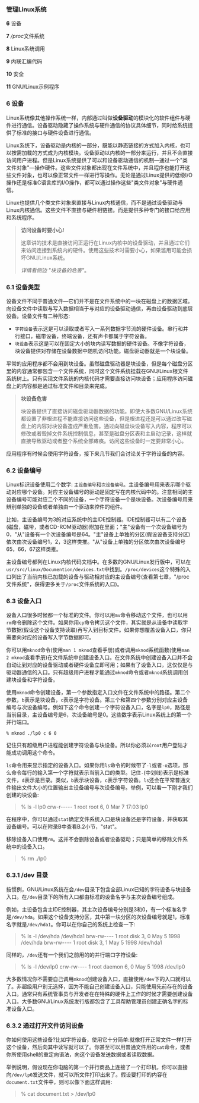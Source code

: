 ### 管理Linux系统



**6**  设备

**7**  */proc*文件系统

**8**  Linux系统调用

**9**  内联汇编代码

**10** 安全

**11** GNU/Linux示例程序







### 6 设备

Linux系统像其他操作系统一样，内部通过叫做**设备驱动**的模块化的软件组件与硬件进行通信。设备驱动隐藏了操作系统与硬件通信的协议具体细节，同时给系统提供了标准的接口与硬件设备进行通信。

Linux系统下，设备驱动是内核的一部分，既能以静态链接的方式加入内核，也可以按需加载的方式成为内核模块。设备驱动以内核的一部分来运行，并且不会直接访问用户进程。但是Linux系统提供了可以和设备驱动通信的机制—通过一个"类文件对象"—操作硬件。这些文件对象都出现在文件系统中，并且程序也能打开这些文件对象，也可以像正常文件一样进行写操作。无论是通过Linux提供的低级I/O操作还是标准C语言库的I/O操作，都可以通过操作这些"类文件对象"与硬件通信。

Linux也提供几个类文件对象来直接与Linux内核通信，而不是通过设备驱动与Linux内核通信。这些文件不直接与硬件相链接。而是提供多种专门的接口给应用和系统程序。

> **访问设备时要小心!**
>
> 这章讲的技术是直接访问正运行在Linux内核中的设备驱动，并且通过它们来访问连接到系统内的硬件。使用这些技术时需要小心，如果滥用可能会损坏GNU/Linux系统。
>
> *详情看侧边 "块设备的危害"*。

### 6.1 设备类型

设备文件不同于普通文件—它们并不是在文件系统中的一块在磁盘上的数据区域。向设备文件中读取与写入数据相当于与对应的设备驱动通信，再由设备驱动到底层设备。设备文件有二种形态:

- `字符设备`表示这是可以读取或者写入一系列数据字节流的硬件设备。串行和并行接口，磁带设备，终端设备，还有声卡都属于字符设备。
- `块设备`表示这是可以在固定大小的块内读写数据的硬件设备。不像字符设备，块设备提供对存储在设备数据中随机访问功能。磁盘驱动器就是一个块设备。

平常的应用程序都不会用到块设备。虽然磁盘驱动器是块设备，但是每个磁盘分区里的内容通常都包含一个文件系统，同时这个文件系统挂载在GNU/Linux根文件系统树上。只有实现文件系统的内核代码才需要直接访问块设备；应用程序访问磁盘上的内容都是通过标准文件和目录来完成。

> **块设备危害**
>
> 块设备提供了直接访问磁盘驱动器数据的功能。即使大多数GNU/Linux系统都设置了非根进程不能直接访问这些设备，但是根进程还是可以通过改写磁盘上的内容对块设备造成严重危害。通过向磁盘块设备写入内容，程序可以修改或者毁掉文件系统控制信息，甚至是磁盘分区表和主启动记录，这样就直接导致驱动或者整个系统全部瘫痪。访问这些设备时一定要非常小心。

应用程序有时候会使用字符设备，接下来几节我们会讨论关于字符设备的内容。

### 6.2 设备编号

Linux标识设备使用二个数字: `主设备编号`和`次设备编号`。主设备编号用来表示哪个驱动对应哪个设备。对应主设备编号的驱动是固定写在内核代码中的。注意相同的主设备编号可能对应二个不同的设备，一个字符设备一个是块设备。次设备编号用来辨别单独的设备或者单独由一个驱动来控件的组件。

比如，主设备编号为3的对应系统中的主IDE控制器。IDE控制器可以有二个设备(磁盘，磁带，或者CD-ROM驱动器)附加在里面；"主"设备有一个次设备编号为0，"从"设备有一个次设备编号是64。"主"设备上单独的分区(假设设备支持分区)依次由次设备编号1，2，3这样类推。"从"设备上单独的分区依次由次设备编号65，66，67这样类推。

主设备编号都列在Linux内核代码文档中。在多数的GNU/Linux发行版中，可以在`usr/src/linux/Documention/devices.txt`中找到。`/proc/devices`这个特殊的入口列出了当前内核已加载的设备与驱动相对应的主设备编号(查看第七章，"/proc 文件系统"，获得更多关于`/proc`文件系统的入口)。

###  6.3 设备入口

设备入口很多时候都一个标准的文件。你可以用`mv`命令移动这个文件，也可以用`rm`命令删除这个文件。如果你用`cp`命令拷贝这个文件，其实就是从设备中读取字节数据(假设这个设备支持读取)再写入到目标文件。如果你想覆盖设备入口，你只需要向对应的设备写入字节数据即可。

你可以用`mknod`命令(使用`man 1 mknod`查看手册)或者调用`mknod`系统函数(使用`man 2 mknod`查看手册)在文件系统中创建设备入口。在文件系统中创建设备入口并不会自动让到对应的设备驱动或者硬件设备立即可用；如果有了设备入口，这仅仅是与驱动器通信的入口。只有超级用户进程才能通过`mknod`命令或者`mknod`系统调用创建块设备和字符设备。

使用`mknod`命令创建设备，第一个参数指定入口文件在文件系统中的路径。第二个参数，`b`表示是块设备，`c`表示是字符设备。第三个和第四个参数分别对应主设备编号与次设备编号。例如下这个命令创建一个字符设备入口，名字是`lp0`，路径是当前目录，主设备编号是6，次设备编号是0。这些数字表示Linux系统上的第一个并行端口。

```shell
% mknod ./lp0 c 6 0
```

记住只有超级用户进程能创建字符设备与块设备。所以你必须以`root`用户登陆才能成功调用这个命令。

`ls`命令用来显示指定的设备入口。如果你用`ls`命令的时候带了`-l`或者`-o`选项，那么命令每行的输入第一个字符就表示当前入口的类型。记住`-`(中划线)表示是标准文件，`d`表示是目录。类似，`b`表示块设备，`c`表示字符设备。`ls`还会在平常普通文件输出文件大小的位置输出主设备编号与次设备编号。举例，可以看一下刚才我们创建的块设备:

> % ls -l lp0
> crw-r-----    1 root     root       6,   0 Mar  7 17:03 lp0

在程序中，你可以通过`stat`确定文件系统入口是块设备还是字符设备，并获取其设备编号。可以在附录B中查看B.2小节，"stat"。

移除设备入口使用`rm`。这并不会删除设备或者设备驱动；只是简单的移除文件系统中的设备入口。

> % rm ./lp0

### 6.3.1 /dev 目录

按惯例，GNU/Linux系统在会`/dev`目录下包含全部Linux已知的字符设备与块设备入口。在`/dev`目录下的所有入口都由标准的设备名字与主次设备编号组成。

例如，主设备包含主IDE控制器，其主次设备编号分别是3和0，有一个标准名字是`/dev/hda`。如果这个设备支持分区，其中第一块分区的次设备编号就是1，标准名字就是`/dev/hda1`。你可以在你自己的系统上检查一下:

> % ls -l /dev/hda /dev/hda1
> brw-rw----    1 root     disk       3,   0 May  5  1998 /dev/hda
> brw-rw----    1 root     disk       3,   1 May  5  1998 /dev/hda1

同样的，`/dev`还有一个我们之前用的的并行端口字符设备:

> % ls -l /dev/lp0
> crw-rw----    1 root     daemon     6,   0 May  5  1998 /dev/lp0

大多数情况你不需要自己调用`mknod`创建设备入口，直接使用`/dev`下的入口就可以了。非超级用户别无选择，因为不能自己创建设备入口，只能使用先前存在的设备入口。通常只有系统管事员与开发者在在特殊的硬件上工作的时候才需要创建设备入口。大多数GNU/Linux系统发行版都包含了工具帮助管理员创建正确名字的标准设备入口。

### 6.3.2 通过打开文件访问设备

你如何使用这些设备?比如字符设备，使用它十分简单:就像打开正常文件一样打开这个设备，然后向其中读写就可以了。你甚至可以用普通文件用的`cat`命令，或者你所使用shell的重定向语法，向这个设备发送数据或者读取数据。

举例说明，假设现在你电脑的第一个并行商品上连接了一个打印机，你可以直接向`/dev/lp0`发送文件，就可以所文件打印出来了。假设要打印的内容在`document.txt`文件中，则可以像下面这样调用:

> % cat document.txt > /dev/lp0